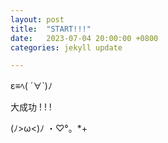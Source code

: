 ```yaml
---
layout: post
title:  "START!!!"
date:   2023-07-04 20:00:00 +0800
categories: jekyll update

---
```


ε≡ﾍ( ´∀`)ﾉ

大成功 ! ! !

(ﾉ>ω<)ﾉ ・♡°。*+
